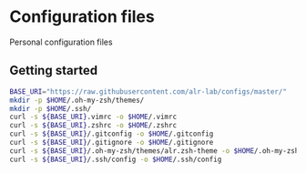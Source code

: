 # Configuration files

Personal configuration files

## Getting started

```bash
BASE_URI="https://raw.githubusercontent.com/alr-lab/configs/master/"
mkdir -p $HOME/.oh-my-zsh/themes/
mkdir -p $HOME/.ssh/
curl -s ${BASE_URI}.vimrc -o $HOME/.vimrc
curl -s ${BASE_URI}.zshrc -o $HOME/.zshrc
curl -s ${BASE_URI}/.gitconfig -o $HOME/.gitconfig
curl -s ${BASE_URI}/.gitignore -o $HOME/.gitignore
curl -s ${BASE_URI}/.oh-my-zsh/themes/alr.zsh-theme -o $HOME/.oh-my-zsh/themes/alr.zsh-theme
curl -s ${BASE_URI}/.ssh/config -o $HOME/.ssh/config
```
